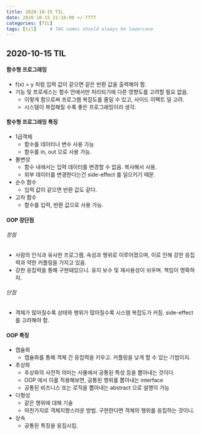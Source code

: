 ```yaml
---
title: 2020-10-15 TIL
date: 2020-10-15 21:16:00 +/-TTTT
categories: [TIL]
tags: [til]     # TAG names should always be lowercase
---
```

 
## 2020-10-15 TIL 

#### 함수형 프로그래밍
- f(x) = y 처럼 입력 값이 같으면 같은 반환 값을 출력해야 함.
- 기능 및 프로세스는 함수 안에서만 처리되기에 다른 영향도를 고려할 필요 없음.
    - 이렇게 함으로써 프로그램 복잡도를 줄일 수 있고, 사이드 이펙트 덜 고려.
    - 시스템이 복잡해질 수록 좋은 프로그래밍이라 생각.

#### 함수형 프로그래밍 특징
- 1급객체
    - 함수를 데이터나 변수 사용 가능
    - 함수를 in, out 으로 사용 가능.
- 불변성
    - 함수 내에서는 입력 데이터를 변경할 수 없음. 복사해서 사용.
    - 외부 데이터를 변경한다는건 side-effect 를 일으키기 때문.
- 순수 함수
    - 입력 값이 같으면 반환 값도 같다.
- 고차 함수
    - 함수를 입력, 반환 값으로 사용 가능.

    
#### OOP 장단점

###### 장점
- 사람의 인식과 유사한 프로그램. 속성과 행위로 이루어졌으며, 이로 인해 강한 응집력과 약한 커플링을 가지고 있음.
- 강한 응집력을 통해 구현돼있으니. 유지 보수 및 재사용성이 쉬우며. 책임이 명확하지.

###### 단점
- 객체가 많아질수록 상태와 행위가 많아질수록 시스템 복잡도가 커짐. side-effect 를 고려해야 함.
 


#### OOP 특징
- 캡슐회
    - 캡슐화를 통해 객체 간 응집력을 키우고. 커플링을 낮게 할 수 있는 기법이지.
- 추상화
    - 추상화의 사전적 의미는 사물에서 공통된 특성 등을 뽑아내는 것이다.
    - OOP 에서 이를 적용해보면, 공통된 행위를 뽑아내는 interface
    - 공통된 비즈니스 또는 로직을 뽑아내는 abstract 으로 설명이 가능
- 다형성
    - 같은 행위에 대해 기술
    - 마찬가지로 객체지향스러운 방법. 구현한다면 객체의 행위를 응집하는 것이니. 
- 상속
    - 공통된 특징을 응집시킴.
    